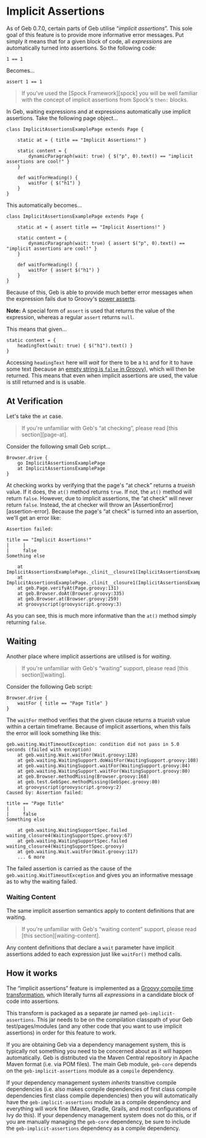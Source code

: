 # Implicit Assertions

As of Geb 0.7.0, certain parts of Geb utilise “*implicit assertions*”. This sole goal of this feature is to provide more informative error messages. Put simply it means that for a given block of code, all *expressions* are automatically turned into assertions. So the following code:

    1 == 1

Becomes…

    assert 1 == 1

> If you've used the [Spock Framework][spock] you will be well familiar with the concept of implicit assertions from Spock's `then:` blocks.

In Geb, waiting expressions and at expressions automatically use implicit assertions. Take the following page object…

    class ImplicitAssertionsExamplePage extends Page {
        
        static at = { title == "Implicit Assertions!" }
        
        static content = {
            dynamicParagraph(wait: true) { $("p", 0).text() == "implicit assertions are cool!" }
        }
        
        def waitForHeading() {
            waitFor { $("h1") }
        }
    }

This automatically becomes…

    class ImplicitAssertionsExamplePage extends Page {
        
        static at = { assert title == "Implicit Assertions!" }
        
        static content = {
            dynamicParagraph(wait: true) { assert $("p", 0).text() == "implicit assertions are cool!" }
        }
        
        def waitForHeading() {
            waitFor { assert $("h1") }
        }
    }

Because of this, Geb is able to provide much better error messages when the expression fails due to Groovy's [power asserts](http://dontmindthelanguage.wordpress.com/2009/12/11/groovy-1-7-power-assert/).

**Note:** A special form of `assert` is used that returns the value of the expression, whereas a regular `assert` returns `null`. 

This means that given…

    static content = {
        headingText(wait: true) { $("h1").text() }
    }

Accessing `headingText` here will *wait* for there to be a `h1` and for it to have some text (because an [empty string is `false` in Groovy](http://docs.codehaus.org/display/GROOVY/Groovy+Truth)), which will then be returned. This means that even when implicit assertions are used, the value is still returned and is is usable.

## At Verification

Let's take the `at` case.

> If you're unfamiliar with Geb's “at checking”, please read [this section][page-at]. 

Consider the following small Geb script…

    Browser.drive {
        go ImplicitAssertionsExamplePage
        at ImplicitAssertionsExamplePage
    }

At checking works by verifying that the page's “at check” returns a *trueish* value. If it does, the `at()` method returns `true`. If not, the `at()` method will return `false`. However, due to implicit assertions, the “at check” will never return `false`. Instead, the at checker will throw an [AssertionError][assertion-error]. Because the page's “at check” is turned into an assertion, we'll get an error like:

    Assertion failed: 

    title == "Implicit Assertions!"
    |     |
    |     false
    Something else

        at ImplicitAssertionsExamplePage._clinit__closure1(ImplicitAssertionsExamplePage.groovy:3)
        at ImplicitAssertionsExamplePage._clinit__closure1(ImplicitAssertionsExamplePage.groovy)
        at geb.Page.verifyAt(Page.groovy:131)
        at geb.Browser.doAt(Browser.groovy:335)
        at geb.Browser.at(Browser.groovy:259)
        at groovyscript(groovyscript.groovy:3)

As you can see, this is much more informative than the `at()` method simply returning `false`.

## Waiting

Another place where implicit assertions are utilised is for *waiting*.

> If you're unfamiliar with Geb's “waiting” support, please read [this section][waiting].

Consider the following Geb script:

    Browser.drive {
        waitFor { title == "Page Title" }
    }

The `waitFor` method verifies that the given clause returns a *trueish* value within a certain timeframe. Because of implicit assertions, when this fails the error will look something like this:

    geb.waiting.WaitTimeoutException: condition did not pass in 5.0 seconds (failed with exception)
        at geb.waiting.Wait.waitFor(Wait.groovy:128)
        at geb.waiting.WaitingSupport.doWaitFor(WaitingSupport.groovy:108)
        at geb.waiting.WaitingSupport.waitFor(WaitingSupport.groovy:84)
        at geb.waiting.WaitingSupport.waitFor(WaitingSupport.groovy:80)
        at geb.Browser.methodMissing(Browser.groovy:168)
        at geb.test.GebSpec.methodMissing(GebSpec.groovy:80)
        at groovyscript(groovyscript.groovy:2)
    Caused by: Assertion failed: 

    title == "Page Title"
    |     |
    |     false
    Something else

        at geb.waiting.WaitingSupportSpec.failed waiting_closure4(WaitingSupportSpec.groovy:67)
        at geb.waiting.WaitingSupportSpec.failed waiting_closure4(WaitingSupportSpec.groovy)
        at geb.waiting.Wait.waitFor(Wait.groovy:117)
        ... 6 more

The failed assertion is carried as the cause of the `geb.waiting.WaitTimeoutException` and gives you an informative message as to why the waiting failed.

### Waiting Content

The same implicit assertion semantics apply to content definitions that are waiting.

> If you're unfamiliar with Geb's “waiting content” support, please read [this section][waiting-content].

Any content definitions that declare a `wait` parameter have implicit assertions added to each expression just like `waitFor()` method calls.

## How it works 

The “implicit assertions” feature is implemented as a [Groovy compile time transformation](http://groovy.codehaus.org/Compile-time+Metaprogramming+-+AST+Transformations), which literally turns all *expressions* in a candidate block of code into assertions.

This transform is packaged as a separate jar named `geb-implicit-assertions`. This jar needs to be on the compilation classpath of your Geb test/pages/modules (and any other code that you want to use implicit assertions) in order for this feature to work.

If you are obtaining Geb via a dependency management system, this is typically not something you need to be concerned about as it will happen automatically. Geb is distributed via the Maven Central repository in Apache Maven format (i.e. via POM files). The main Geb module, `geb-core` depends on the `geb-implicit-assertions` module as a `compile` dependency. 

If your dependency management system *inherits* transitive compile dependencies (i.e. also makes compile dependencies of first class compile dependencies first class compile dependencies) then you will automatically have the `geb-implicit-assertions` module as a compile dependency and everything will work fine (Maven, Gradle, Grails, and most configurations of Ivy do this). If your dependency management system does not do this, or if you are manually managing the `geb-core` dependency, be sure to include the `geb-implicit-assertions` dependency as a compile dependency.

